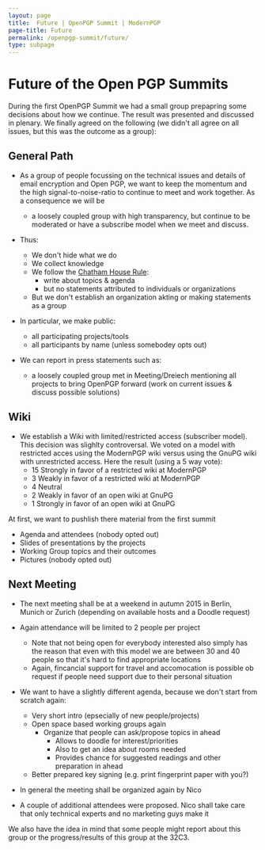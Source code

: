 ```yaml
---
layout: page
title:  Future | OpenPGP Summit | ModernPGP
page-title: Future
permalink: /openpgp-summit/future/
type: subpage
---
```

 

# Future of the Open PGP Summits

During the first OpenPGP Summit we had a small group prepapring some decisions about how we continue.
The result was presented and discussed in plenary.
We finally agreed on the following (we didn't all agree on all issues, but this was the outcome as a group):

## General Path

- As a group of people focussing on the technical issues and details of email encryption and Open PGP,
  we want to keep the momentum and the high signal-to-noise-ratio to continue to meet and work together.
  As a consequence we will be
  - a loosely coupled group with high transparency,
    but continue to be moderated or have a subscribe model when we meet and discuss.
  
- Thus:
  - We don't hide what we do
  - We collect knowledge
  - We follow the [Chatham House Rule](https://en.wikipedia.org/wiki/Chatham_House_Rule):
    - write about topics & agenda
    - but no statements attributed to individuals or organizations
  - But we don't establish an organization akting or making statements as a group 

- In particular, we make public:
  - all participating projects/tools
  - all participants by name (unless somebodey opts out)
 
 - We can report in press statements such as:
    - a loosely coupled group met in Meeting/Dreiech
      mentioning all projects to bring OpenPGP forward
      (work on current issues & discuss possible solutions)

## Wiki

- We establish a Wiki with limited/restricted access (subscriber model).
  This decision was slighlty controversal. We voted on a model with restricted acces using the ModernPGP wiki
  versus using the GnuPG wiki with unrestricted access.
  Here the result (using a 5 way vote):
  - 15 Strongly in favor of a restricted wiki at ModernPGP
  - 3  Weakly in favor of a restricted wiki at ModernPGP
  - 4  Neutral
  - 2  Weakly in favor of an open wiki at GnuPG
  - 1  Strongly in favor of an open wiki at GnuPG

At first, we want to pushlish there material from the first summit
 - Agenda and attendees (nobody opted out)
 - Slides of presentations by the projects
 - Working Group topics and their outcomes
 - Pictures (nobody opted out)

## Next Meeting

- The next meeting shall be at a weekend in autumn 2015 in Berlin, Munich or Zurich (depending on available hosts and a Doodle request)
- Again attendance will be limited to 2 people per project
  -  Note that not being open for everybody interested also simply has the reason that even with this model we are between 30 and 40 people so that it's hard to find appropriate locations
  -  Again, fincancial support for travel and accomocation is possible ob request if people need support due to their personal situation
- We want to have a slightly different agenda, because we don't start from scratch again:
  - Very short intro (epsecially of new people/projects)
  - Open space based working groups again
    - Organize that people can ask/propose topics in ahead
      - Allows to doodle for interest/priorities
      - Also to get an idea about rooms needed
      - Provides chance for suggested readings and other preparation in ahead
  - Better prepared key signing (e.g. print fingerprint paper with you?)

- In general the meeting shall be organized again by Nico
- A couple of additional attendees were proposed. Nico shall take care that only technical experts and no marketing guys make it

We also have the idea in mind that some people might report about this group or the progress/results of this group at the 32C3.

